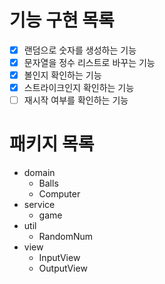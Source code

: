 # 기능 구현 목록
- [x] 랜덤으로 숫자를 생성하는 기능
- [x] 문자열을 정수 리스트로 바꾸는 기능
- [x] 볼인지 확인하는 기능
- [x] 스트라이크인지 확인하는 기능
- [ ] 재시작 여부를 확인하는 기능

# 패키지 목록
- domain
  - Balls
  - Computer
- service
  - game
- util
  - RandomNum
- view
  - InputView
  - OutputView